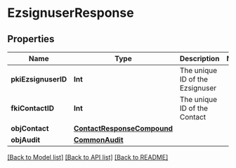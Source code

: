 # EzsignuserResponse

## Properties
Name | Type | Description | Notes
------------ | ------------- | ------------- | -------------
**pkiEzsignuserID** | **Int** | The unique ID of the Ezsignuser | 
**fkiContactID** | **Int** | The unique ID of the Contact | 
**objContact** | [**ContactResponseCompound**](ContactResponseCompound.md) |  | 
**objAudit** | [**CommonAudit**](CommonAudit.md) |  | 

[[Back to Model list]](../README.md#documentation-for-models) [[Back to API list]](../README.md#documentation-for-api-endpoints) [[Back to README]](../README.md)


